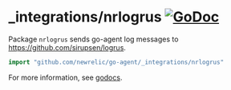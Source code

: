 # _integrations/nrlogrus [![GoDoc](https://godoc.org/github.com/newrelic/go-agent/_integrations/nrlogrus?status.svg)](https://godoc.org/github.com/newrelic/go-agent/_integrations/nrlogrus)

Package `nrlogrus` sends go-agent log messages to https://github.com/sirupsen/logrus.

```go
import "github.com/newrelic/go-agent/_integrations/nrlogrus"
```

For more information, see
[godocs](https://godoc.org/github.com/newrelic/go-agent/_integrations/nrlogrus).

